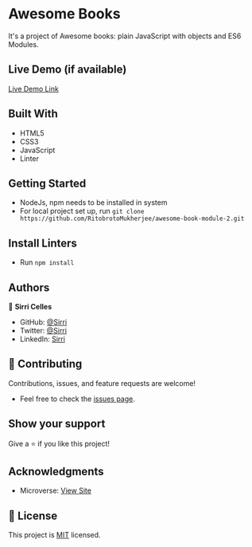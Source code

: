 
# Awesome Books
It's a project of Awesome books: plain JavaScript with objects and ES6 Modules.

## Live Demo (if available)

[Live Demo Link](https://sirricelles.github.io/awesome-books/)

## Built With

- HTML5
- CSS3
- JavaScript
- Linter

## Getting Started

- NodeJs, npm needs to be installed in system
- For local project set up, run ``` git clone https://github.com/RitobrotoMukherjee/awesome-book-module-2.git ```

## Install Linters

- Run ``` npm install ```

## Authors
👤 **Sirri Celles**

- GitHub: [@Sirri](https://github.com/SirriCelles)
- Twitter: [@Sirri](https://twitter.com/SirriCelles?t=fZl0blItFUQDC5vozH47nA&s=09)
- LinkedIn: [Sirri](https://www.linkedin.com/in/sirricelles)

## 🤝 Contributing

Contributions, issues, and feature requests are welcome!

- Feel free to check the [issues page](../../issues/).

## Show your support

Give a ⭐️ if you like this project!

## Acknowledgments

- Microverse: [View Site](https://www.microverse.org/)

## 📝 License

This project is [MIT](https://github.com/git/git-scm.com/blob/main/MIT-LICENSE.txt) licensed.


